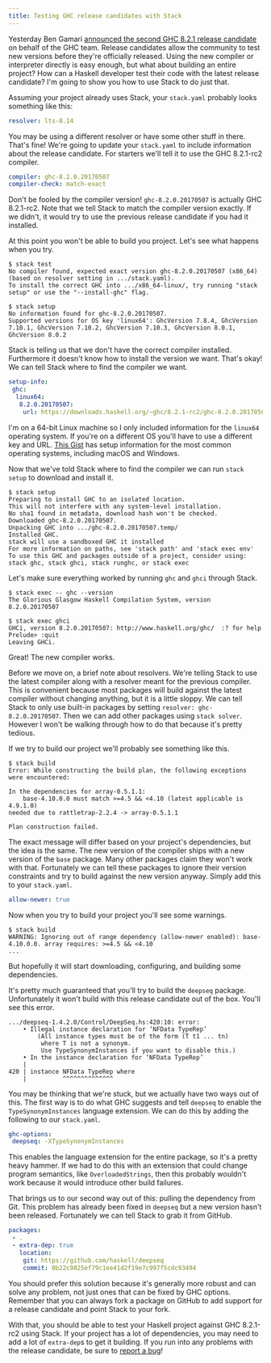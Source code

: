 ```yaml
---
title: Testing GHC release candidates with Stack
---
```


Yesterday Ben Gamari [announced the second GHC 8.2.1 release candidate][] on
behalf of the GHC team. Release candidates allow the community to test new
versions before they're officially released. Using the new compiler or
interpreter directly is easy enough, but what about building an entire project?
How can a Haskell developer test their code with the latest release candidate?
I'm going to show you how to use Stack to do just that.

Assuming your project already uses Stack, your `stack.yaml` probably looks
something like this:

``` yaml
resolver: lts-8.14
```

You may be using a different resolver or have some other stuff in there. That's
fine! We're going to update your `stack.yaml` to include information about the
release candidate. For starters we'll tell it to use the GHC 8.2.1-rc2
compiler.

``` yaml
compiler: ghc-8.2.0.20170507
compiler-check: match-exact
```

Don't be fooled by the compiler version! `ghc-8.2.0.20170507` is actually GHC
8.2.1-rc2. Note that we tell Stack to match the compiler version exactly. If we
didn't, it would try to use the previous release candidate if you had it
installed.

At this point you won't be able to build you project. Let's see what happens
when you try.

```
$ stack test
No compiler found, expected exact version ghc-8.2.0.20170507 (x86_64) (based on resolver setting in .../stack.yaml).
To install the correct GHC into .../x86_64-linux/, try running "stack setup" or use the "--install-ghc" flag.

$ stack setup
No information found for ghc-8.2.0.20170507.
Supported versions for OS key 'linux64': GhcVersion 7.8.4, GhcVersion 7.10.1, GhcVersion 7.10.2, GhcVersion 7.10.3, GhcVersion 8.0.1, GhcVersion 8.0.2
```

Stack is telling us that we don't have the correct compiler installed.
Furthermore it doesn't know how to install the version we want. That's okay! We
can tell Stack where to find the compiler we want.

``` yaml
setup-info:
 ghc:
  linux64:
   8.2.0.20170507:
    url: https://downloads.haskell.org/~ghc/8.2.1-rc2/ghc-8.2.0.20170507-x86_64-deb8-linux.tar.xz
```

I'm on a 64-bit Linux machine so I only included information for the `linux64`
operating system. If you're on a different OS you'll have to use a different
key and URL. [This Gist][] has setup information for the most common operating
systems, including macOS and Windows.

Now that we've told Stack where to find the compiler we can run `stack setup`
to download and install it.

```
$ stack setup
Preparing to install GHC to an isolated location.
This will not interfere with any system-level installation.
No sha1 found in metadata, download hash won't be checked.
Downloaded ghc-8.2.0.20170507.               
Unpacking GHC into .../ghc-8.2.0.20170507.temp/
Installed GHC.
stack will use a sandboxed GHC it installed
For more information on paths, see 'stack path' and 'stack exec env'
To use this GHC and packages outside of a project, consider using:
stack ghc, stack ghci, stack runghc, or stack exec
```

Let's make sure everything worked by running `ghc` and `ghci` through Stack.

```
$ stack exec -- ghc --version
The Glorious Glasgow Haskell Compilation System, version 8.2.0.20170507

$ stack exec ghci
GHCi, version 8.2.0.20170507: http://www.haskell.org/ghc/  :? for help
Prelude> :quit
Leaving GHCi.
```

Great! The new compiler works.

Before we move on, a brief note about resolvers. We're telling Stack to use the
latest compiler along with a resolver meant for the previous compiler. This is
convenient because most packages will build against the latest compiler without
changing anything, but it is a little sloppy. We can tell Stack to only use
built-in packages by setting `resolver: ghc-8.2.0.20170507`. Then we can add
other packages using `stack solver`. However I won't be walking through how to
do that because it's pretty tedious.

If we try to build our project we'll probably see something like this.

```
$ stack build
Error: While constructing the build plan, the following exceptions were encountered:

In the dependencies for array-0.5.1.1:
    base-4.10.0.0 must match >=4.5 && <4.10 (latest applicable is 4.9.1.0)
needed due to rattletrap-2.2.4 -> array-0.5.1.1

Plan construction failed.
```

The exact message will differ based on your project's dependencies, but the
idea is the same. The new version of the compiler ships with a new version of
the `base` package. Many other packages claim they won't work with that.
Fortunately we can tell these packages to ignore their version constraints and
try to build against the new version anyway. Simply add this to your
`stack.yaml`.

``` yaml
allow-newer: true
```

Now when you try to build your project you'll see some warnings.

```
$ stack build
WARNING: Ignoring out of range dependency (allow-newer enabled): base-4.10.0.0. array requires: >=4.5 && <4.10
...
```

But hopefully it will start downloading, configuring, and building some
dependencies.

It's pretty much guaranteed that you'll try to build the `deepseq` package.
Unfortunately it won't build with this release candidate out of the box. You'll
see this error.

```
.../deepseq-1.4.2.0/Control/DeepSeq.hs:420:10: error:
    • Illegal instance declaration for ‘NFData TypeRep’
        (All instance types must be of the form (T t1 ... tn)
         where T is not a synonym.
         Use TypeSynonymInstances if you want to disable this.)
    • In the instance declaration for ‘NFData TypeRep’
    |
420 | instance NFData TypeRep where
    |          ^^^^^^^^^^^^^^
```

You may be thinking that we're stuck, but we actually have two ways out of
this. The first way is to do what GHC suggests and tell `deepseq` to enable the
`TypeSynonymInstances` language extension. We can do this by adding the
following to our `stack.yaml`.

``` yaml
ghc-options:
 deepseq: -XTypeSynonymInstances
```

This enables the language extension for the entire package, so it's a pretty
heavy hammer. If we had to do this with an extension that could change program
semantics, like `OverloadedStrings`, then this probably wouldn't work because
it would introduce other build failures.

That brings us to our second way out of this: pulling the dependency from Git.
This problem has already been fixed in `deepseq` but a new version hasn't been
released. Fortunately we can tell Stack to grab it from GitHub.

``` yaml
packages:
 - .
 - extra-dep: true
   location:
    git: https://github.com/haskell/deepseq
    commit: 0b22c9825ef79c1ee41d2f19e7c997f5cdc93494
```

You should prefer this solution because it's generally more robust and can
solve any problem, not just ones that can be fixed by GHC options. Remember
that you can always fork a package on GitHub to add support for a release
candidate and point Stack to your fork.

With that, you should be able to test your Haskell project against GHC
8.2.1-rc2 using Stack. If your project has a lot of dependencies, you may need
to add a lot of `extra-dep`s to get it building. If you run into any problems
with the release candidate, be sure to [report a bug][]!

[announced the second GHC 8.2.1 release candidate]: https://mail.haskell.org/pipermail/ghc-devs/2017-May/014197.html
[This Gist]: https://gist.github.com/tfausak/534b2b7a5f2b412ad688b627f841529f/b95aaff47185612803c144132e46a9192f945f86
[report a bug]: https://ghc.haskell.org/trac/ghc/wiki/ReportABug
